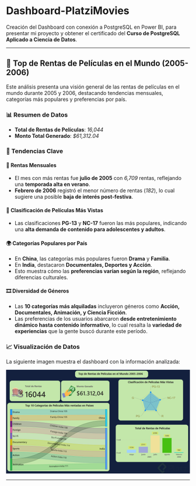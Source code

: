 # Dashboard-PlatziMovies

Creación del Dashboard con conexión a PostgreSQL en Power BI, para presentar mi proyecto y obtener el certificado del **Curso de PostgreSQL Aplicado a Ciencia de Datos**.

---

## 🎥 Top de Rentas de Películas en el Mundo (2005-2006)

Este análisis presenta una visión general de las rentas de películas en el mundo durante 2005 y 2006, destacando tendencias mensuales, categorías más populares y preferencias por país.

### 📊 Resumen de Datos

- **Total de Rentas de Películas**: *16,044*
- **Monto Total Generado**: *$61,312.04*

### 🌟 Tendencias Clave

#### 📅 Rentas Mensuales

- El mes con más rentas fue **julio de 2005** con *6,709* rentas, reflejando una **temporada alta en verano**.
- **Febrero de 2006** registró el menor número de rentas (*182*), lo cual sugiere una posible **baja de interés post-festiva**.

#### 🔖 Clasificación de Películas Más Vistas

- Las clasificaciones **PG-13** y **NC-17** fueron las más populares, indicando una **alta demanda de contenido para adolescentes y adultos**.

#### 🌍 Categorías Populares por País

- En **China**, las categorías más populares fueron **Drama** y **Familia**.
- En **India**, destacaron **Documentales, Deportes y Acción**.
- Esto muestra cómo las **preferencias varían según la región**, reflejando diferencias culturales.

#### 🎞️ Diversidad de Géneros

- Las **10 categorías más alquiladas** incluyeron géneros como **Acción, Documentales, Animación, y Ciencia Ficción**.
- Las preferencias de los usuarios abarcaron **desde entretenimiento dinámico hasta contenido informativo**, lo cual resalta la **variedad de experiencias** que la gente buscó durante este período.

### 📈 Visualización de Datos

La siguiente imagen muestra el dashboard con la información analizada:

![Dashboard de Rentas de Películas](Dashboard-PlatziMovies.png)

---


